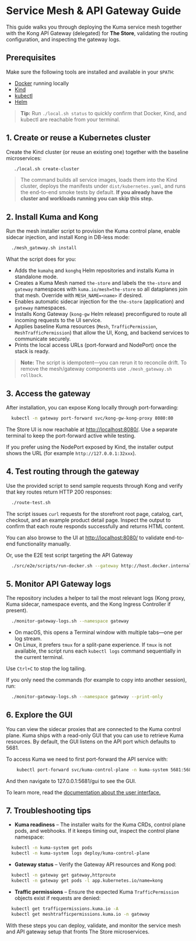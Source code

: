 # Service Mesh & API Gateway Guide

This guide walks you through deploying the Kuma service mesh together with the Kong API Gateway (delegated) for **The Store**, validating the routing configuration, and inspecting the gateway logs.

## Prerequisites

Make sure the following tools are installed and available in your `$PATH`:

- [Docker](https://docs.docker.com/get-docker/) running locally
- [Kind](https://kind.sigs.k8s.io/docs/user/quick-start/#installation)
- [kubectl](https://kubernetes.io/docs/tasks/tools/install-kubectl/)
- [Helm](https://helm.sh/docs/intro/install/)

> **Tip:** Run `./local.sh status` to quickly confirm that Docker, Kind, and kubectl are reachable from your terminal.

## 1. Create or reuse a Kubernetes cluster

Create the Kind cluster (or reuse an existing one) together with the baseline microservices:

```bash
   ./local.sh create-cluster
```

> The command builds all service images, loads them into the Kind cluster, deploys the manifests under `dist/kubernetes.yaml`, and runs the end-to-end smoke tests by default. 
> **If you already have the cluster and workloads running you can skip this step.**

## 2. Install Kuma and Kong

Run the mesh installer script to provision the Kuma control plane, enable sidecar injection, and install Kong in DB-less mode:

```bash
  ./mesh_gateway.sh install
```

What the script does for you:

- Adds the `kumahq` and `konghq` Helm repositories and installs Kuma in standalone mode.
- Creates a Kuma Mesh named `the-store` and labels the `the-store` and `gateway` namespaces with `kuma.io/mesh=the-store` so all dataplanes join that mesh. Override with `MESH_NAME=<name>` if desired.
- Enables automatic sidecar injection for the `the-store` (application) and `gateway` namespaces.
- Installs Kong Gateway (`kong-gw` Helm release) preconfigured to route all incoming requests to the UI service.
- Applies baseline Kuma resources (`Mesh`, `TrafficPermission`, `MeshTrafficPermission`) that allow the UI, Kong, and backend services to communicate securely.
- Prints the local access URLs (port-forward and NodePort) once the stack is ready.

> **Note:** The script is idempotent—you can rerun it to reconcile drift. To remove the mesh/gateway components use `./mesh_gateway.sh rollback`.

## 3. Access the gateway

After installation, you can expose Kong locally through port-forwarding:

```bash
  kubectl -n gateway port-forward svc/kong-gw-kong-proxy 8080:80
```

The Store UI is now reachable at <http://localhost:8080/>. Use a separate terminal to keep the port-forward active while testing.

If you prefer using the NodePort exposed by Kind, the installer output shows the URL (for example `http://127.0.0.1:32xxx`).

## 4. Test routing through the gateway

Use the provided script to send sample requests through Kong and verify that key routes return HTTP 200 responses:

```bash
  ./route-test.sh
```

The script issues `curl` requests for the storefront root page, catalog, cart, checkout, and an example product detail page. Inspect the output to confirm that each route responds successfully and returns HTML content.

You can also browse to the UI at <http://localhost:8080/> to validate end-to-end functionality manually.

Or, use the E2E test script targeting the API Gateway

```bash
  ./src/e2e/scripts/run-docker.sh --gateway http://host.docker.internal:8080
```

## 5. Monitor API Gateway logs

The repository includes a helper to tail the most relevant logs (Kong proxy, Kuma sidecar, namespace events, and the Kong Ingress Controller if present).

```bash
  ./monitor-gateway-logs.sh --namespace gateway
```

- On macOS, this opens a Terminal window with multiple tabs—one per log stream.
- On Linux, it prefers `tmux` for a split-pane experience. If `tmux` is not available, the script runs each `kubectl logs` command sequentially in the current terminal.

Use `Ctrl+C` to stop the log tailing.

If you only need the commands (for example to copy into another session), run:

```bash
  ./monitor-gateway-logs.sh --namespace gateway --print-only
```

## 6. Explore the GUI

You can view the sidecar proxies that are connected to the Kuma control plane.
Kuma ships with a read-only GUI that you can use to retrieve Kuma resources. 
By default, the GUI listens on the API port which defaults to 5681.

To access Kuma we need to first port-forward the API service with:
```bash
    kubectl port-forward svc/kuma-control-plane -n kuma-system 5681:5681
```
And then navigate to 127.0.0.1:5681/gui to see the GUI.

To learn more, read the [documentation about the user interface.](https://kuma.io/docs/2.12.x/production/gui/)

## 7. Troubleshooting tips

- **Kuma readiness** – The installer waits for the Kuma CRDs, control plane pods, and webhooks. If it keeps timing out, inspect the control plane namespace:
```bash
  kubectl -n kuma-system get pods
  kubectl -n kuma-system logs deploy/kuma-control-plane
```
- **Gateway status** – Verify the Gateway API resources and Kong pod:
```bash
  kubectl -n gateway get gateway,httproute
  kubectl -n gateway get pods -l app.kubernetes.io/name=kong
```
- **Traffic permissions** – Ensure the expected Kuma `TrafficPermission` objects exist if requests are denied:
```bash
  kubectl get trafficpermissions.kuma.io -A
  kubectl get meshtrafficpermissions.kuma.io -n gateway
```

With these steps you can deploy, validate, and monitor the service mesh and API gateway setup that fronts The Store microservices.
